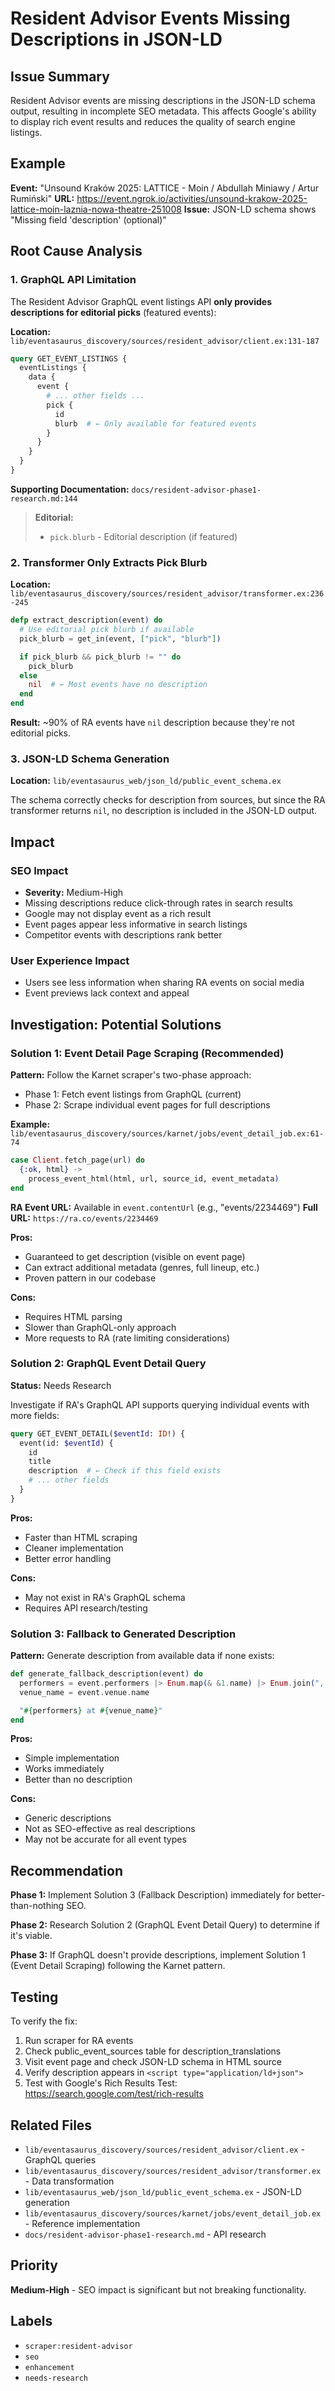 # Resident Advisor Events Missing Descriptions in JSON-LD

## Issue Summary

Resident Advisor events are missing descriptions in the JSON-LD schema output, resulting in incomplete SEO metadata. This affects Google's ability to display rich event results and reduces the quality of search engine listings.

## Example

**Event:** "Unsound Kraków 2025: LATTICE - Moin / Abdullah Miniawy / Artur Rumiński"
**URL:** https://event.ngrok.io/activities/unsound-krakow-2025-lattice-moin-laznia-nowa-theatre-251008
**Issue:** JSON-LD schema shows "Missing field 'description' (optional)"

## Root Cause Analysis

### 1. GraphQL API Limitation

The Resident Advisor GraphQL event listings API **only provides descriptions for editorial picks** (featured events):

**Location:** `lib/eventasaurus_discovery/sources/resident_advisor/client.ex:131-187`

```graphql
query GET_EVENT_LISTINGS {
  eventListings {
    data {
      event {
        # ... other fields ...
        pick {
          id
          blurb  # ← Only available for featured events
        }
      }
    }
  }
}
```

**Supporting Documentation:** `docs/resident-advisor-phase1-research.md:144`
> **Editorial:**
> - `pick.blurb` - Editorial description (if featured)

### 2. Transformer Only Extracts Pick Blurb

**Location:** `lib/eventasaurus_discovery/sources/resident_advisor/transformer.ex:236-245`

```elixir
defp extract_description(event) do
  # Use editorial pick blurb if available
  pick_blurb = get_in(event, ["pick", "blurb"])

  if pick_blurb && pick_blurb != "" do
    pick_blurb
  else
    nil  # ← Most events have no description
  end
end
```

**Result:** ~90% of RA events have `nil` description because they're not editorial picks.

### 3. JSON-LD Schema Generation

**Location:** `lib/eventasaurus_web/json_ld/public_event_schema.ex`

The schema correctly checks for description from sources, but since the RA transformer returns `nil`, no description is included in the JSON-LD output.

## Impact

### SEO Impact
- **Severity:** Medium-High
- Missing descriptions reduce click-through rates in search results
- Google may not display event as a rich result
- Event pages appear less informative in search listings
- Competitor events with descriptions rank better

### User Experience Impact
- Users see less information when sharing RA events on social media
- Event previews lack context and appeal

## Investigation: Potential Solutions

### Solution 1: Event Detail Page Scraping (Recommended)

**Pattern:** Follow the Karnet scraper's two-phase approach:
- Phase 1: Fetch event listings from GraphQL (current)
- Phase 2: Scrape individual event pages for full descriptions

**Example:** `lib/eventasaurus_discovery/sources/karnet/jobs/event_detail_job.ex:61-74`

```elixir
case Client.fetch_page(url) do
  {:ok, html} ->
    process_event_html(html, url, source_id, event_metadata)
end
```

**RA Event URL:** Available in `event.contentUrl` (e.g., "events/2234469")
**Full URL:** `https://ra.co/events/2234469`

**Pros:**
- Guaranteed to get description (visible on event page)
- Can extract additional metadata (genres, full lineup, etc.)
- Proven pattern in our codebase

**Cons:**
- Requires HTML parsing
- Slower than GraphQL-only approach
- More requests to RA (rate limiting considerations)

### Solution 2: GraphQL Event Detail Query

**Status:** Needs Research

Investigate if RA's GraphQL API supports querying individual events with more fields:

```graphql
query GET_EVENT_DETAIL($eventId: ID!) {
  event(id: $eventId) {
    id
    title
    description  # ← Check if this field exists
    # ... other fields
  }
}
```

**Pros:**
- Faster than HTML scraping
- Cleaner implementation
- Better error handling

**Cons:**
- May not exist in RA's GraphQL schema
- Requires API research/testing

### Solution 3: Fallback to Generated Description

**Pattern:** Generate description from available data if none exists:

```elixir
def generate_fallback_description(event) do
  performers = event.performers |> Enum.map(& &1.name) |> Enum.join(", ")
  venue_name = event.venue.name

  "#{performers} at #{venue_name}"
end
```

**Pros:**
- Simple implementation
- Works immediately
- Better than no description

**Cons:**
- Generic descriptions
- Not as SEO-effective as real descriptions
- May not be accurate for all event types

## Recommendation

**Phase 1:** Implement Solution 3 (Fallback Description) immediately for better-than-nothing SEO.

**Phase 2:** Research Solution 2 (GraphQL Event Detail Query) to determine if it's viable.

**Phase 3:** If GraphQL doesn't provide descriptions, implement Solution 1 (Event Detail Scraping) following the Karnet pattern.

## Testing

To verify the fix:

1. Run scraper for RA events
2. Check public_event_sources table for description_translations
3. Visit event page and check JSON-LD schema in HTML source
4. Verify description appears in `<script type="application/ld+json">`
5. Test with Google's Rich Results Test: https://search.google.com/test/rich-results

## Related Files

- `lib/eventasaurus_discovery/sources/resident_advisor/client.ex` - GraphQL queries
- `lib/eventasaurus_discovery/sources/resident_advisor/transformer.ex` - Data transformation
- `lib/eventasaurus_web/json_ld/public_event_schema.ex` - JSON-LD generation
- `lib/eventasaurus_discovery/sources/karnet/jobs/event_detail_job.ex` - Reference implementation
- `docs/resident-advisor-phase1-research.md` - API research

## Priority

**Medium-High** - SEO impact is significant but not breaking functionality.

## Labels

- `scraper:resident-advisor`
- `seo`
- `enhancement`
- `needs-research`
